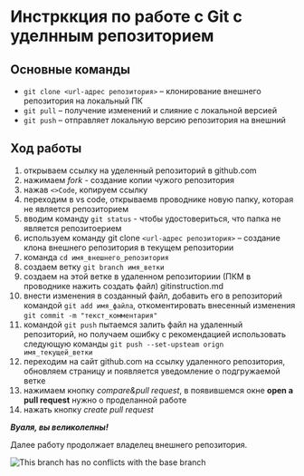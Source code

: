 # Инстрккция по работе с Git с уделнным репозиторием 

## Основные команды 

* `git clone <url-адрес репозитория>` – клонирование внешнего репозитория на
локальный ПК
* `git pull` – получение изменений и слияние с локальной версией
* `git push` – отправляет локальную версию репозитория на внешний

## Ход работы 

1. открываем ссылку на уделенный репозиторий в github.com
2. нажимаем *fork* - создание копии чужого репозитория
3. нажав `<>Code`, копируем ссылку 
4. переходим в vs code, открываемв  проводнике новую папку, которая не является репозиторием
5. вводим команду `git status` - чтобы удостовериться, что папка не является репозитоерием 
6. используем команду git clone `<url-адрес репозитория>` – создание клона внешнего репозитория в текущем репозитории
7. команда `cd имя_внешнего_репозитория`
8. создаем ветку `git branch имя_ветки`
9. создаем на этой ветке в удаленном репозиториии (ПКМ в проводнике нажить создать файл) gitinstruction.md
10. внести изменения в созданный файл, добавить его в репозиторий командой `git add имя_файла`, откоментировать внесенный изменения `git commit -m "текст_комментария"`
11. командой `git push` пытаемся залить файл на удаленный репозиторий, но получаем ошибку с рекомендацией использовать следующую команды `git push --set-upsteam orign имя_текущей_ветки`
12. переходим на сайт github.com на ссылку удаленного репозитория, обновляем страницу и появляется уведомление о подгружаемой ветке
13. нажимаем кнопку *compare&pull request*, в появившемся окне **open a pull request** нужно о проделанной работе
14. нажать кнопку *create pull request*

***Вуаля, вы великолепны!***

Далее работу продолжает владелец внешнего репозитория.

![This branch has no conflicts with the base branch](../pullreqdone.png)

